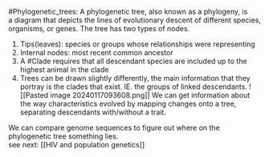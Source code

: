 #Phylogenetic_trees: 
A phylogenetic tree, also known as a phylogeny, is a diagram that depicts the lines of evolutionary descent of different species, organisms, or genes.
The tree has two types of nodes.
1) Tips(leaves): species or groups whose relationships were representing
2) Internal nodes: most recent common ancestor
3) A #Clade requires that all descendant species are included up to the highest animal in the clade
4) Trees can be drawn slightly differently, the main information that they portray is the clades that exist. IE. the groups of linked descendants. 
![[Pasted image 20240117093608.png]]
 We can get information about the way characteristics evolved by mapping changes onto a tree, separating descendants with/without a trait. 

We can compare genome sequences to figure out where on the phylogenetic tree something lies.  
see next: [[HIV and population genetics]]

